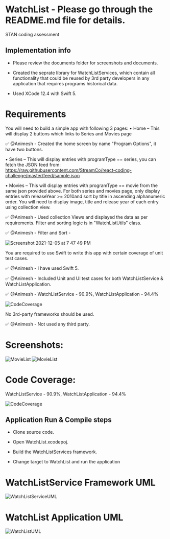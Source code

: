 # WatchList - Please go through the README.md file for details.
STAN coding assessment

## Implementation info
 * Please review the documents folder for screenshots and documents.

 * Created the seprate library for WatchListServices, which contain all functionality that could be reused by 3rd party developers in any application that requires programs historical data.
 
 * Used XCode 12.4 with Swift 5.

# Requirements

You will need to build a simple app with following 3 pages:
• Home – This will display 2 buttons which links to Series and Movies page

✅ @Animesh - Created the home screen by name "Program Options", it have two buttons.

• Series – This will display entries with programType == series, you can fetch the JSON feed from: https://raw.githubusercontent.com/StreamCo/react-coding-challenge/master/feed/sample.json

• Movies – This will display entries with programType == movie from the same json provided above. For both series and movies page, only display entries with releaseYear >= 2010and sort by title in ascending alphanumeric order. You will need to display image, title and release year of each entry using collection view.

✅ @Animesh - Used collection Views and displayed the data as per requirements. Filter and sorting logic is in "WatchListUtils" class.

✅ @Animesh - Filter and Sort -

![Screenshot 2021-12-05 at 7 47 49 PM](https://user-images.githubusercontent.com/43500940/144739902-b43518f8-7434-4c78-b4da-933215e3e7ab.png)


You are required to use Swift to write this app with certain coverage of unit test cases. 

✅ @Animesh - I have used Swift 5. 

✅ @Animesh - Included Unit and UI test cases for both WatchListService & WatchListApplication. 

✅ @Animesh - WatchListService - 90.9%,  WatchListApplication - 94.4%
 
![CodeCoverage](https://user-images.githubusercontent.com/43500940/144739546-aed153f2-09a5-4272-9fd4-5ead4b1dbd94.png)

No 3rd-party frameworks should be used.

✅ @Animesh - Not used any third party.

# Screenshots: 
![MovieList](https://user-images.githubusercontent.com/43500940/144739430-8ce8b002-eadf-4b9c-a0a9-d9717b66f3b5.png)       ![MovieList](https://user-images.githubusercontent.com/43500940/144739420-a1ccfe7c-0777-4297-8f2a-0b29d768a7cc.png)

# Code Coverage: 
 WatchListService - 90.9%,  WatchListApplication - 94.4%
 
![CodeCoverage](https://user-images.githubusercontent.com/43500940/144739546-aed153f2-09a5-4272-9fd4-5ead4b1dbd94.png)


## Application Run & Compile steps
* Clone source code.

* Open WatchList.xcodepoj.

* Build the WatchListServices framework.

* Change target to WatchList and run the application

# WatchListService Framework UML

![WatchListServiceUML](https://user-images.githubusercontent.com/43500940/144745845-e8d39114-3303-4034-b2f5-a3a0da6a1b72.png)

# WatchList Application UML

![WatchListUML](https://user-images.githubusercontent.com/43500940/144745850-2e8f4a6d-b8df-4a85-b7b5-c211d0892c41.png)
